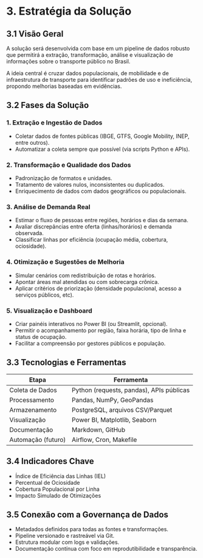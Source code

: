 # 3. Estratégia da Solução

## 3.1 Visão Geral

A solução será desenvolvida com base em um pipeline de dados robusto que permitirá a extração, transformação, análise e visualização de informações sobre o transporte público no Brasil.

A ideia central é cruzar dados populacionais, de mobilidade e de infraestrutura de transporte para identificar padrões de uso e ineficiência, propondo melhorias baseadas em evidências.

## 3.2 Fases da Solução

### 1. Extração e Ingestão de Dados
- Coletar dados de fontes públicas (IBGE, GTFS, Google Mobility, INEP, entre outros).
- Automatizar a coleta sempre que possível (via scripts Python e APIs).

### 2. Transformação e Qualidade dos Dados
- Padronização de formatos e unidades.
- Tratamento de valores nulos, inconsistentes ou duplicados.
- Enriquecimento de dados com dados geográficos ou populacionais.

### 3. Análise de Demanda Real
- Estimar o fluxo de pessoas entre regiões, horários e dias da semana.
- Avaliar discrepâncias entre oferta (linhas/horários) e demanda observada.
- Classificar linhas por eficiência (ocupação média, cobertura, ociosidade).

### 4. Otimização e Sugestões de Melhoria
- Simular cenários com redistribuição de rotas e horários.
- Apontar áreas mal atendidas ou com sobrecarga crônica.
- Aplicar critérios de priorização (densidade populacional, acesso a serviços públicos, etc).

### 5. Visualização e Dashboard
- Criar painéis interativos no Power BI (ou Streamlit, opcional).
- Permitir o acompanhamento por região, faixa horária, tipo de linha e status de ocupação.
- Facilitar a compreensão por gestores públicos e população.

## 3.3 Tecnologias e Ferramentas

| Etapa | Ferramenta |
|-------|------------|
| Coleta de Dados | Python (requests, pandas), APIs públicas |
| Processamento | Pandas, NumPy, GeoPandas |
| Armazenamento | PostgreSQL, arquivos CSV/Parquet |
| Visualização | Power BI, Matplotlib, Seaborn |
| Documentação | Markdown, GitHub |
| Automação (futuro) | Airflow, Cron, Makefile |

## 3.4 Indicadores Chave

- Índice de Eficiência das Linhas (IEL)
- Percentual de Ociosidade
- Cobertura Populacional por Linha
- Impacto Simulado de Otimizações

## 3.5 Conexão com a Governança de Dados

- Metadados definidos para todas as fontes e transformações.
- Pipeline versionado e rastreável via Git.
- Estrutura modular com logs e validações.
- Documentação contínua com foco em reprodutibilidade e transparência.

